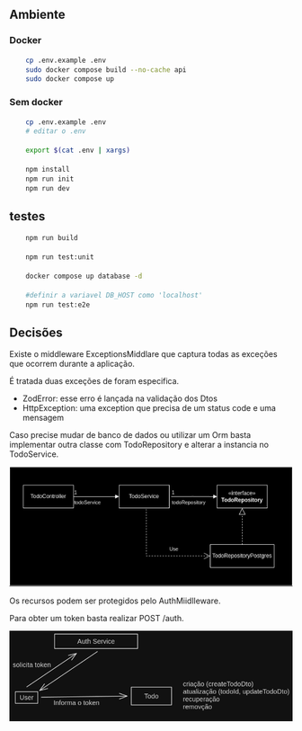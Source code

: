 ## Ambiente

### Docker
```bash
    cp .env.example .env
    sudo docker compose build --no-cache api
    sudo docker compose up
```

### Sem docker
```bash
    cp .env.example .env
    # editar o .env

    export $(cat .env | xargs)

    npm install
    npm run init
    npm run dev
```

## testes
```bash
    npm run build
    
    npm run test:unit

    docker compose up database -d

    #definir a variavel DB_HOST como 'localhost'
    npm run test:e2e
```

## Decisões
Existe o middleware ExceptionsMiddlare que captura todas as exceções que ocorrem durante a aplicação.

É tratada duas exceções de foram especifica.
- ZodError: esse erro é lançada na validação dos Dtos
- HttpException: uma exception que precisa de um status code e uma mensagem

Caso precise mudar de banco de dados ou utilizar um Orm basta implementar outra classe com TodoRepository e alterar a instancia no TodoService.

![](./doc/diagrama.png)

Os recursos podem ser protegidos pelo AuthMiidlleware.

Para obter um token basta realizar POST /auth.

![](./doc/fluxo_de_dados.png)
